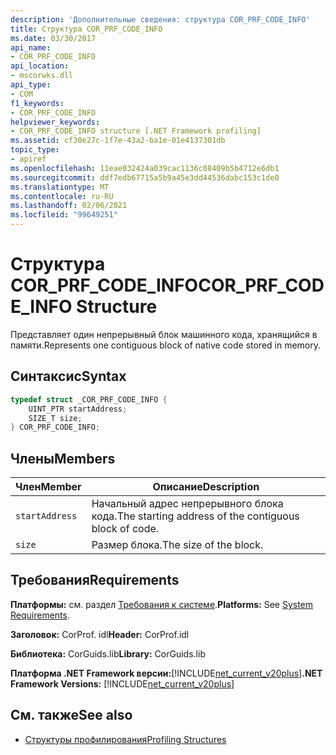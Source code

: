 ```yaml
---
description: 'Дополнительные сведения: структура COR_PRF_CODE_INFO'
title: Структура COR_PRF_CODE_INFO
ms.date: 03/30/2017
api_name:
- COR_PRF_CODE_INFO
api_location:
- mscorwks.dll
api_type:
- COM
f1_keywords:
- COR_PRF_CODE_INFO
helpviewer_keywords:
- COR_PRF_CODE_INFO structure [.NET Framework profiling]
ms.assetid: cf30e27c-1f7e-43a2-ba1e-01e4137301db
topic_type:
- apiref
ms.openlocfilehash: 11eae032424a039cac1136c08409b5b4712e6db1
ms.sourcegitcommit: ddf7edb67715a5b9a45e3dd44536dabc153c1de0
ms.translationtype: MT
ms.contentlocale: ru-RU
ms.lasthandoff: 02/06/2021
ms.locfileid: "99649251"
---
```

# <a name="cor_prf_code_info-structure"></a><span data-ttu-id="c52a0-103">Структура COR_PRF_CODE_INFO</span><span class="sxs-lookup"><span data-stu-id="c52a0-103">COR_PRF_CODE_INFO Structure</span></span>

<span data-ttu-id="c52a0-104">Представляет один непрерывный блок машинного кода, хранящийся в памяти.</span><span class="sxs-lookup"><span data-stu-id="c52a0-104">Represents one contiguous block of native code stored in memory.</span></span>  
  
## <a name="syntax"></a><span data-ttu-id="c52a0-105">Синтаксис</span><span class="sxs-lookup"><span data-stu-id="c52a0-105">Syntax</span></span>  
  
```cpp  
typedef struct _COR_PRF_CODE_INFO {  
    UINT_PTR startAddress;  
    SIZE_T size;  
} COR_PRF_CODE_INFO;  
```  
  
## <a name="members"></a><span data-ttu-id="c52a0-106">Члены</span><span class="sxs-lookup"><span data-stu-id="c52a0-106">Members</span></span>  
  
|<span data-ttu-id="c52a0-107">Член</span><span class="sxs-lookup"><span data-stu-id="c52a0-107">Member</span></span>|<span data-ttu-id="c52a0-108">Описание</span><span class="sxs-lookup"><span data-stu-id="c52a0-108">Description</span></span>|  
|------------|-----------------|  
|`startAddress`|<span data-ttu-id="c52a0-109">Начальный адрес непрерывного блока кода.</span><span class="sxs-lookup"><span data-stu-id="c52a0-109">The starting address of the contiguous block of code.</span></span>|  
|`size`|<span data-ttu-id="c52a0-110">Размер блока.</span><span class="sxs-lookup"><span data-stu-id="c52a0-110">The size of the block.</span></span>|  
  
## <a name="requirements"></a><span data-ttu-id="c52a0-111">Требования</span><span class="sxs-lookup"><span data-stu-id="c52a0-111">Requirements</span></span>  

 <span data-ttu-id="c52a0-112">**Платформы:** см. раздел [Требования к системе](../../get-started/system-requirements.md).</span><span class="sxs-lookup"><span data-stu-id="c52a0-112">**Platforms:** See [System Requirements](../../get-started/system-requirements.md).</span></span>  
  
 <span data-ttu-id="c52a0-113">**Заголовок:** CorProf. idl</span><span class="sxs-lookup"><span data-stu-id="c52a0-113">**Header:** CorProf.idl</span></span>  
  
 <span data-ttu-id="c52a0-114">**Библиотека:** CorGuids.lib</span><span class="sxs-lookup"><span data-stu-id="c52a0-114">**Library:** CorGuids.lib</span></span>  
  
 <span data-ttu-id="c52a0-115">**Платформа .NET Framework версии:**[!INCLUDE[net_current_v20plus](../../../../includes/net-current-v20plus-md.md)]</span><span class="sxs-lookup"><span data-stu-id="c52a0-115">**.NET Framework Versions:** [!INCLUDE[net_current_v20plus](../../../../includes/net-current-v20plus-md.md)]</span></span>  
  
## <a name="see-also"></a><span data-ttu-id="c52a0-116">См. также</span><span class="sxs-lookup"><span data-stu-id="c52a0-116">See also</span></span>

- [<span data-ttu-id="c52a0-117">Структуры профилирования</span><span class="sxs-lookup"><span data-stu-id="c52a0-117">Profiling Structures</span></span>](profiling-structures.md)
